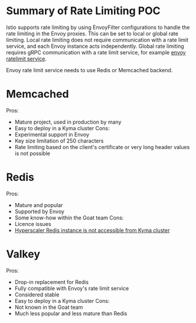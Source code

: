 # Summary of Rate Limiting POC

Istio supports rate limiting by using EnvoyFilter configurations to handle the rate limiting in the Envoy proxies. This can be set to local or global rate limiting. Local rate limiting does not require communication with a rate limit service, and each Envoy instance acts independently. Global rate limiting requires gRPC communication with a rate limit service, for example [envoy ratelimit service](https://github.com/envoyproxy/ratelimit).

Envoy rate limit service needs to use Redis or Memcached backend.

# Memcached

Pros:
- Mature project, used in production by many
- Easy to deploy in a Kyma cluster
Cons:
- Experimental support in Envoy
- Key size limitation of 250 characters
- Rate limiting based on the client's certificate or very long header values is not possible

# Redis

Pros:
- Mature and popular
- Supported by Envoy
- Some know-how within the Goat team
Cons:
- Licence issues
- [Hyperscaler Redis instance is not accessible from Kyma cluster](https://sap-btp.slack.com/archives/C01LGCBS196/p1718107858028479?thread_ts=1718018170.520259&cid=C01LGCBS196)

# Valkey

Pros:
- Drop-in replacement for Redis
- Fully compatible with Envoy's rate limit service
- Considered stable
- Easy to deploy in a Kyma cluster
Cons:
- Not known in the Goat team
- Much less popular and less mature than Redis
